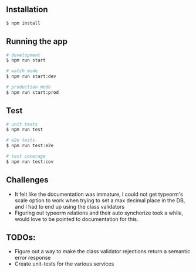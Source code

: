 ## Installation

```bash
$ npm install
```

## Running the app

```bash
# development
$ npm run start

# watch mode
$ npm run start:dev

# production mode
$ npm run start:prod
```

## Test

```bash
# unit tests
$ npm run test

# e2e tests
$ npm run test:e2e

# test coverage
$ npm run test:cov
```

## Challenges 
- It felt like the documentation was immature, I could not get typeorm's scale option to work when trying to set a max decimal place in the DB, and I had to end up using the class validators
- Figuring out typeorm relations and their auto synchorize took a while, would love to be pointed to documentation for this.

## TODOs:
- Figure out a way to make the class validator rejections return a semantic error response
- Create unit-tests for the various services

